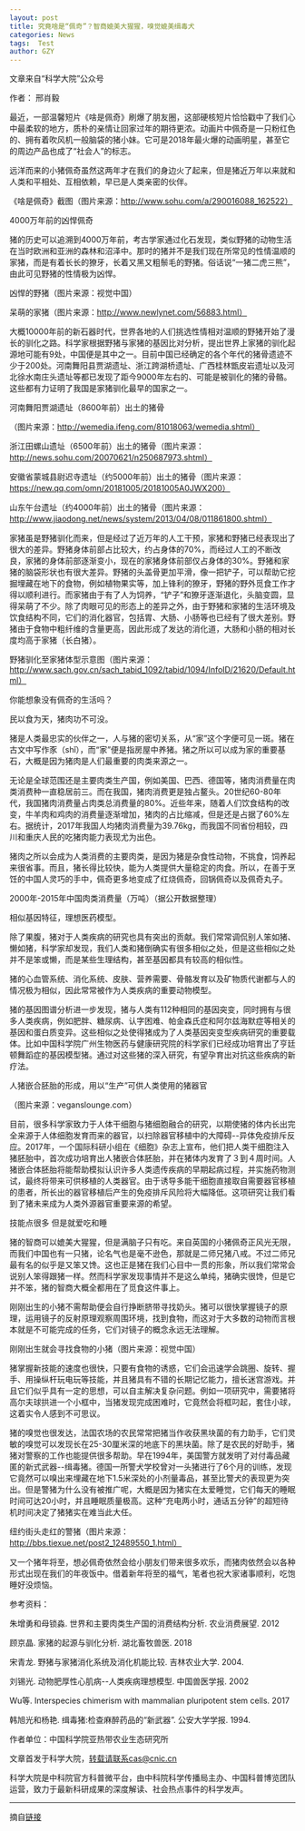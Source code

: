 ```yaml
---
layout: post
title: 究竟啥是“佩奇”？智商媲美大猩猩，嗅觉媲美缉毒犬
categories: News
tags:  Test
author: GZY
---
```


文章来自“科学大院”公众号

作者： 邢肖毅

最近，一部温馨短片《啥是佩奇》刷爆了朋友圈，这部硬核短片恰恰戳中了我们心中最柔软的地方，质朴的亲情让回家过年的期待更浓。动画片中佩奇是一只粉红色的、拥有着吹风机一般脑袋的猪小妹。它可是2018年最火爆的动画明星，甚至它的周边产品也成了“社会人”的标志。

远洋而来的小猪佩奇虽然这两年才在我们的身边火了起来，但是猪近万年以来就和人类和平相处、互相依赖，早已是人类亲密的伙伴。

《啥是佩奇》截图（图片来源：http://www.sohu.com/a/290016088_162522）

4000万年前的凶悍佩奇

猪的历史可以追溯到4000万年前，考古学家通过化石发现，类似野猪的动物生活在当时欧洲和亚洲的森林和沼泽中。那时的猪并不是我们现在所常见的性情温顺的家猪，而是有着长长的獠牙，长着又黑又粗鬃毛的野猪。俗话说“一猪二虎三熊”，由此可见野猪的性情极为凶悍。

凶悍的野猪（图片来源：视觉中国）

呆萌的家猪（图片来源：http://www.newlynet.com/56883.html）

大概10000年前的新石器时代，世界各地的人们挑选性情相对温顺的野猪开始了漫长的驯化之路。科学家根据野猪与家猪的基因比对分析，提出世界上家猪的驯化起源地可能有9处，中国便是其中之一。目前中国已经确定的各个年代的猪骨遗迹不少于200处。河南舞阳县贾湖遗址、浙江跨湖桥遗址、广西桂林甑皮岩遗址以及河北徐水南庄头遗址等都已发现了距今9000年左右的、可能是被驯化的猪的骨骼。这些都有力证明了我国是家猪驯化最早的国家之一。

河南舞阳贾湖遗址（8600年前）出土的猪骨

（图片来源：http://wemedia.ifeng.com/81018063/wemedia.shtml）

浙江田螺山遗址（6500年前）出土的猪骨（图片来源：http://news.sohu.com/20070621/n250687973.shtml）

安徽省蒙城县尉迟寺遗址（约5000年前）出土的猪骨（图片来源：https://new.qq.com/omn/20181005/20181005A0JWX200）

山东午台遗址（约4000年前）出土的猪骨（图片来源：http://www.jiaodong.net/news/system/2013/04/08/011861800.shtml）

家猪虽是野猪驯化而来，但是经过了近万年的人工干预，家猪和野猪已经表现出了很大的差异。野猪身体前部占比较大，约占身体的70%，而经过人工的不断改良，家猪的身体前部逐渐变小，现在的家猪身体前部仅占身体的30%。野猪和家猪的脑袋形状也有很大差异。野猪的头盖骨更加平滑，像一把铲子，可以帮助它挖掘埋藏在地下的食物，例如植物果实等，加上锋利的獠牙，野猪的野外觅食工作才得以顺利进行。而家猪由于有了人为饲养，“铲子”和獠牙逐渐退化，头脑变圆，显得呆萌了不少。除了肉眼可见的形态上的差异之外，由于野猪和家猪的生活环境及饮食结构不同，它们的消化器官，包括胃、大肠、小肠等也已经有了很大差别。野猪由于食物中粗纤维的含量更高，因此形成了发达的消化道，大肠和小肠的相对长度均高于家猪（长白猪）。

野猪驯化至家猪体型示意图（图片来源：http://www.sach.gov.cn/sach_tabid_1092/tabid/1094/InfoID/21620/Default.html）

你能想象没有佩奇的生活吗？

民以食为天，猪肉功不可没。

猪是人类最忠实的伙伴之一，人与猪的密切关系，从“家”这个字便可见一斑。猪在古文中写作豕（shǐ），而“家”便是指房屋中养猪。猪之所以可以成为家的重要基石，大概是因为猪肉是人们最重要的肉类来源之一。

无论是全球范围还是主要肉类生产国，例如美国、巴西、德国等，猪肉消费量在肉类消费种一直稳居前三。而在我国，猪肉消费更是独占鳌头。20世纪60-80年代，我国猪肉消费量占肉类总消费量的80%。近些年来，随着人们饮食结构的改变，牛羊肉和鸡肉的消费量逐渐增加，猪肉的占比缩减，但是还是占据了60%左右。据统计，2017年我国人均猪肉消费量为39.76kg，而我国不同省份相较，四川和重庆人民的吃猪肉能力表现尤为出色。

猪肉之所以会成为人类消费的主要肉类，是因为猪是杂食性动物，不挑食，饲养起来很省事。而且，猪长得比较快，能为人类提供大量稳定的肉食。所以，在善于烹饪的中国人灵巧的手中，佩奇更多地变成了红烧佩奇，回锅佩奇以及佩奇丸子。

2000年-2015年中国肉类消费量（万吨）（据公开数据整理）

相似基因特征，理想医药模型。

除了果腹，猪对于人类疾病的研究也具有突出的贡献。我们常常调侃别人笨如猪、懒如猪，科学家却发现，我们人类和猪倒确实有很多相似之处，但是这些相似之处并不是笨或懒，而是某些生理结构，甚至基因都具有较高的相似性。

猪的心血管系统、消化系统、皮肤、营养需要、骨骼发育以及矿物质代谢都与人的情况极为相似，因此常常被作为人类疾病的重要动物模型。

猪的基因图谱分析进一步发现，猪与人类有112种相同的基因突变，同时拥有与很多人类疾病，例如肥胖、糖尿病、认字困难、帕金森氏症和阿尔兹海默症等相关的基因和蛋白质变异。这些相似之处使得猪成为了人类基因突变型疾病研究的重要载体。比如中国科学院广州生物医药与健康研究院的科学家们已经成功培育出了亨廷顿舞蹈症的基因模型猪。通过对这些猪的深入研究，有望孕育出对抗这些疾病的新疗法。

人猪嵌合胚胎的形成，用以“生产”可供人类使用的猪器官

（图片来源：veganslounge.com）

目前，很多科学家致力于人体干细胞与猪细胞融合的研究，以期使猪的体内长出完全来源于人体细胞发育而来的器官，以扫除器官移植中的大障碍--异体免疫排斥反应。2017年，一个国际科研小组在《细胞》杂志上宣布，他们把人类干细胞注入猪胚胎中，首次成功培育出人猪嵌合体胚胎，并在猪体内发育了３到４周时间。人猪嵌合体胚胎将能帮助模拟认识许多人类遗传疾病的早期起病过程，并实施药物测试，最终将带来可供移植的人类器官。由于诱导多能干细胞直接取自需要器官移植的患者，所长出的器官移植后产生的免疫排斥风险将大幅降低。这项研究让我们看到了猪未来成为人类外源器官重要来源的希望。

技能点很多 但是就爱吃和睡

猪的智商可以媲美大猩猩，但是满脑子只有吃。来自英国的小猪佩奇正风光无限，而我们中国也有一只猪，论名气也是毫不逊色，那就是二师兄猪八戒。不过二师兄最有名的似乎是又笨又馋。这也正是猪在我们心目中一贯的形象，所以我们常常会说别人笨得跟猪一样。然而科学家发现事情并不是这么单纯，猪确实很馋，但是它并不笨，猪的智商大概全都用在了觅食这件事上。

刚刚出生的小猪不需帮助便会自行挣断脐带寻找奶头。猪可以很快掌握镜子的原理，运用镜子的反射原理观察周围环境，找到食物，而这对于大多数的动物而言根本就是不可能完成的任务，它们对镜子的概念永远无法理解。

刚刚出生就会寻找食物的小猪（图片来源：视觉中国）

猪掌握新技能的速度也很快，只要有食物的诱惑，它们会迅速学会跳圈、旋转、握手、用操纵杆玩电玩等技能，并且猪具有不错的长期记忆能力，擅长迷宫游戏。并且它们似乎具有一定的思想，可以自主解决复杂问题。例如一项研究中，需要猪将高尔夫球拱进一个小框中，当猪发现完成困难时，它竟然会将框叼起，套住小球，这着实令人感到不可思议。

猪的嗅觉也很发达，法国农场的农民常常把猪当作收获黑块菌的有力助手，它们灵敏的嗅觉可以发现长在25-30厘米深的地底下的黑块菌。除了是农民的好助手，猪猪对警察的工作也能提供很多帮助。早在1994年，美国警方就发明了对付毒品藏匿的新式武器--缉毒猪。德国一所警犬学校曾对一头猪进行了6个月的训练，发现它竟然可以嗅出来埋藏在地下1.5米深处的小剂量毒品，甚至比警犬的表现更为突出。但是警猪为什么没有被推广呢，大概是因为猪实在太爱睡觉，它们每天的睡眠时间可达20小时，并且睡眠质量极高。这种“充电两小时，通话五分钟”的超短待机时间决定了猪猪实在难当此大任。

纽约街头走红的警猪（图片来源：http://bbs.tiexue.net/post2_12489550_1.html）

又一个猪年将至，想必佩奇依然会给小朋友们带来很多欢乐，而猪肉依然会以各种形式出现在我们的年夜饭中。借着新年将至的福气，笔者也祝大家诸事顺利，吃饱睡好没烦恼。

参考资料：

朱增勇和母锁淼. 世界和主要肉类生产国的消费结构分析. 农业消费展望. 2012

顾京晶. 家猪的起源与驯化分析. 湖北畜牧兽医. 2018

宋青龙. 野猪与家猪消化系统及消化机能比较. 吉林农业大学. 2004.

刘锡光. 动物肥厚性心肌病--人类疾病理想模型. 中国兽医学报. 2002

Wu等. Interspecies chimerism with mammalian pluripotent stem cells. 2017

韩旭光和杨艳. 缉毒猪:检查麻醉药品的“新武器”. 公安大学学报. 1994.

作者单位：中国科学院亚热带农业生态研究所

文章首发于科学大院，转载请联系cas@cnic.cn

科学大院是中科院官方科普微平台，由中科院科学传播局主办、中国科普博览团队运营，致力于最新科研成果的深度解读、社会热点事件的科学发声。

*****

摘自[链接](http://new.qq.com/omn/20190131/20190131A0826C.html)